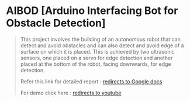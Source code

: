 # AIBOD [Arduino Interfacing Bot for Obstacle Detection]

> This project involves the building of an autonomous robot that can detect and avoid obstacles and can also detect and avoid edge of a surface on which it is placed. This is achieved by two ultrasonic sensors, one placed on a servo for edge detection and another placed at the bottom of the robot, facing downwards, for edge detection.
>
> Refer this link for detailed report : [redirects to Google docs](https://docs.google.com/document/d/16_8VO5viINGdVOEBtoWeFLOPPVlNKE3nCSszFN02vgY/edit?usp=sharing)
>
>For demo click here : [redirects to youtube](https://youtu.be/M0lKCoPX22E?t=1m16s)
